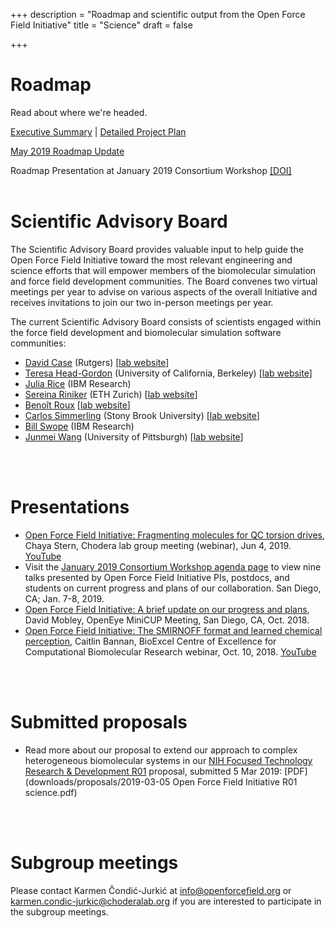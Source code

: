 +++
description = "Roadmap and scientific output from the Open Force Field Initiative"
title = "Science"
draft = false

+++

# Roadmap

Read about where we're headed.

[Executive Summary](downloads/roadmap/open-forcefield-summary.pdf) | [Detailed Project Plan](downloads/roadmap/open-forcefield-plan.pdf)

[May 2019 Roadmap Update](downloads/roadmap/roadmap-graphic-may-2019-update.pdf)

Roadmap Presentation at January 2019 Consortium Workshop [[DOI]](http://doi.org/10.5281/zenodo.3228414)
<br>
<br>


# Scientific Advisory Board

The Scientific Advisory Board provides valuable input to help guide the Open Force Field Initiative toward the most relevant engineering and science efforts that will empower members of the biomolecular simulation and force field development communities.
The Board convenes two virtual meetings per year to advise on various aspects of the overall Initiative and receives invitations to join our two in-person meetings per year.

The current Scientific Advisory Board consists of scientists engaged within the force field development and biomolecular simulation software communities:

* [David Case](https://rutchem.rutgers.edu/people/faculty-bio/130-case-david) (Rutgers) [[lab website](http://casegroup.rutgers.edu/)]
* [Teresa Head-Gordon](https://chemistry.berkeley.edu/faculty/chem/teresa-head-gordon) (University of California, Berkeley) [[lab website](https://thglab.berkeley.edu/)]
* [Julia Rice](https://researcher.watson.ibm.com/researcher/view.php?person=us-jrice) (IBM Research)
* [Sereina Riniker](https://riniker.ethz.ch/the-group/person-detail.MTIwNjc3.TGlzdC8xNDkzLC04NTQ1MTI4MDM=.html) (ETH Zurich) [[lab website](https://riniker.ethz.ch/)]
* [Benoît Roux](https://chemistry.uchicago.edu/faculty/beno%C3%AEt-roux) [[lab website](http://thallium.bsd.uchicago.edu/RouxLab/)]
* [Carlos Simmerling](https://www.stonybrook.edu/commcms/chemistry/faculty/simmerling.carlos.html) (Stony Brook University) [[lab website](http://laufercenter.stonybrook.edu/simmerling/Home)]
* [Bill Swope](https://researcher.watson.ibm.com/researcher/view.php?person=us-swope) (IBM Research)
* [Junmei Wang](https://www.pharmacy.pitt.edu/directory/profile.php?profile=1639) (University of Pittsburgh) [[lab website](https://mulan.pharmacy.pitt.edu/)]
<br>
<br>

# Presentations

- [Open Force Field Initiative: Fragmenting molecules for QC torsion drives](http://doi.org/10.5281/zenodo.3238643), Chaya Stern, Chodera lab group meeting (webinar), Jun 4, 2019. [YouTube](https://youtu.be/afZp538VpMA)
- Visit the [January 2019 Consortium Workshop agenda page](https://openforcefield.org/news/jan-2019-meeting-agenda/) to view nine talks presented by Open Force Field Initiative PIs, postdocs, and students on current progress and plans of our collaboration.  San Diego, CA; Jan. 7-8, 2019.
- [Open Force Field Initiative: A brief update on our progress and plans](http://dx.doi.org/10.13140/RG.2.2.21679.38569), David Mobley, OpenEye MiniCUP Meeting, San Diego, CA, Oct. 2018.
- [Open Force Field Initiative: The SMIRNOFF format and learned chemical perception](https://bioexcel.eu/open-force-field-initiative-the-smirnoff-format-and-learned-chemical-perception/), Caitlin Bannan, BioExcel Centre of Excellence for Computational Biomolecular Research webinar, Oct. 10, 2018. [YouTube](https://youtu.be/0S9Pj33IVk0)
<br>
<br>

# Submitted proposals

- Read more about our proposal to extend our approach to complex heterogeneous biomolecular systems in our [NIH Focused Technology Research & Development R01](https://grants.nih.gov/grants/guide/pa-files/PAR-17-045.html) proposal, submitted 5 Mar 2019: [PDF](downloads/proposals/2019-03-05 Open Force Field Initiative R01 science.pdf)
<br>
<br>

# Subgroup meetings

Please contact Karmen Čondić-Jurkić at [info@openforcefield.org](mailto:info@openforcefield.org) or [karmen.condic-jurkic@choderalab.org](mailto:karmen.condic-jurkic@choderalab.org) if you are interested to participate in the subgroup meetings.
